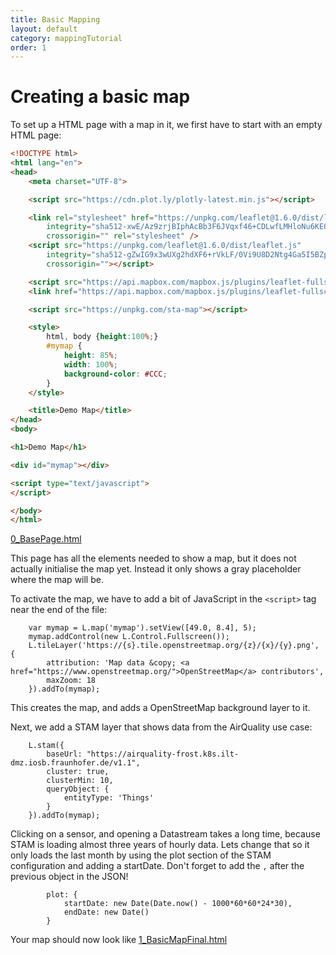 ```yaml
---
title: Basic Mapping
layout: default
category: mappingTutorial
order: 1
---
```


# Creating a basic map

To set up a HTML page with a map in it, we first have to start with an empty HTML page:

```html
<!DOCTYPE html>
<html lang="en">
<head>
	<meta charset="UTF-8">

	<script src="https://cdn.plot.ly/plotly-latest.min.js"></script>

	<link rel="stylesheet" href="https://unpkg.com/leaflet@1.6.0/dist/leaflet.css"
		integrity="sha512-xwE/Az9zrjBIphAcBb3F6JVqxf46+CDLwfLMHloNu6KEQCAWi6HcDUbeOfBIptF7tcCzusKFjFw2yuvEpDL9wQ=="
		crossorigin="" rel="stylesheet" />
	<script src="https://unpkg.com/leaflet@1.6.0/dist/leaflet.js"
		integrity="sha512-gZwIG9x3wUXg2hdXF6+rVkLF/0Vi9U8D2Ntg4Ga5I5BZpVkVxlJWbSQtXPSiUTtC0TjtGOmxa1AJPuV0CPthew=="
		crossorigin=""></script>

	<script src="https://api.mapbox.com/mapbox.js/plugins/leaflet-fullscreen/v1.0.1/Leaflet.fullscreen.min.js"></script>
	<link href="https://api.mapbox.com/mapbox.js/plugins/leaflet-fullscreen/v1.0.1/leaflet.fullscreen.css" rel="stylesheet" />

	<script src="https://unpkg.com/sta-map"></script>

	<style>
		html, body {height:100%;}
		#mymap {
			height: 85%;
			width: 100%;
			background-color: #CCC;
		}
	</style>

	<title>Demo Map</title>
</head>
<body>

<h1>Demo Map</h1>

<div id="mymap"></div>

<script type="text/javascript">
</script>

</body>
</html>
```
[0_BasePage.html](0_BasePage.html)

This page has all the elements needed to show a map, but it does not actually initialise the map yet.
Instead it only shows a gray placeholder where the map will be.

To activate the map, we have to add a bit of JavaScript in the `<script>` tag near the end of the file:

```
	var mymap = L.map('mymap').setView([49.0, 8.4], 5);
	mymap.addControl(new L.Control.Fullscreen());
	L.tileLayer('https://{s}.tile.openstreetmap.org/{z}/{x}/{y}.png', {
		attribution: 'Map data &copy; <a href="https://www.openstreetmap.org/">OpenStreetMap</a> contributors',
		maxZoom: 18
	}).addTo(mymap);
```

This creates the map, and adds a OpenStreetMap background layer to it.

Next, we add a STAM layer that shows data from the AirQuality use case:

```
	L.stam({
		baseUrl: "https://airquality-frost.k8s.ilt-dmz.iosb.fraunhofer.de/v1.1",
		cluster: true,
		clusterMin: 10,
		queryObject: {
			entityType: 'Things'
		}
	}).addTo(mymap);
```

Clicking on a sensor, and opening a Datastream takes a long time, because STAM is loading almost three years of hourly data.
Lets change that so it only loads the last month by using the plot section of the STAM configuration and adding a startDate.
Don't forget to add the `,` after the previous object in the JSON!
```
		plot: {
			startDate: new Date(Date.now() - 1000*60*60*24*30),
			endDate: new Date()
		}
```

Your map should now look like [1_BasicMapFinal.html](1_BasicMapFinal.html)






